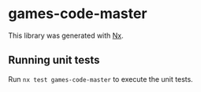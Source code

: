 # games-code-master

This library was generated with [Nx](https://nx.dev).

## Running unit tests

Run `nx test games-code-master` to execute the unit tests.

